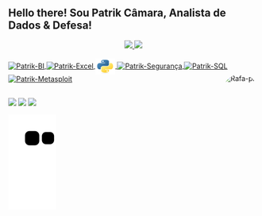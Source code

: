 ## Hello there! Sou Patrik Câmara, Analista de Dados & Defesa!

<div align="center">
  <a href="https://github.com/patrickcamara">
  <img height="180em" src="https://github-readme-stats.vercel.app/api?username=patrickcamara&show_icons=true&theme=dracula&include_all_commits=true&count_private=true"/>
  <img height="180em" src="https://github-readme-stats.vercel.app/api/top-langs/?username=rafaballerini&layout=compact&langs_count=7&theme=dracula"/>
</div>
<div style="display: inline_block"><br>
  <img align="center" alt="Patrik-BI" height="32" width="40" src="https://img.icons8.com/?size=100&id=Ny0t2MYrJ70p&format=png&color=000000" />
  <img align="center" alt="Patrik-Excel" height="32" width="40" src="https://img.icons8.com/?size=100&id=L0druJv03YVW&format=png&color=000000">
  <img align="center" alt="Patrik-Python" height="32" width="40" src="https://raw.githubusercontent.com/devicons/devicon/master/icons/python/python-original.svg">
    <img align="center" alt="Patrik-Segurança" height="32" width="40" src="https://img.icons8.com/?size=100&id=0tpqgxISselU&format=png&color=000000">
  <img align="center" alt="Patrik-SQL" height="32" width="40" src="https://cdn.jsdelivr.net/gh/devicons/devicon@latest/icons/azuresqldatabase/azuresqldatabase-original.svg">
  <img align="center" alt="Patrik-Metasploit" height="32" width="40" src="https://img.icons8.com/?size=100&id=PW0ChfedZvTh&format=png&color=000000"> 
  
  <img align="right" alt="Rafa-pic" height="150" style="border-radius:50px;" src="https://sto-blog.s3.amazonaws.com/images/2017/12/08/giphy-55.gif">
  
</div>
  
  ##
 
<div> 
  <a href="https://www.linkedin.com/in/patrikcamara/" target="_blank"><img src="https://img.shields.io/badge/-LinkedIn-%230077B5?style=for-the-badge&logo=linkedin&logoColor=white" target="_blank"></a>
  <a href = "mailton:patrikcamara@outlook.com"><img src="https://img.shields.io/badge/Microsoft_Outlook-0078D4?style=for-the-badge&logo=microsoft-outlook&logoColor=white" target="_blank"></a>
 <a href="EM MANUTENÇÃO" target="_blank"><img src="https://img.shields.io/badge/Reddit-FF4500?style=for-the-badge&logo=reddit&logoColor=white" target="_blank"></a>

  

  ![Snake animation](https://github.com/rafaballerini/rafaballerini/blob/output/github-contribution-grid-snake.svg)
  
  
  </div>
